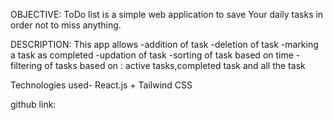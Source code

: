 OBJECTIVE: ToDo list is a simple web application to save Your daily tasks in order not to miss anything.

DESCRIPTION: This app allows
-addition of task
-deletion of task
-marking a task as completed
-updation of task
-sorting of task based on time
-filtering of tasks based on : active tasks,completed task and all the task

Technologies used- React.js + Tailwind CSS

github link: